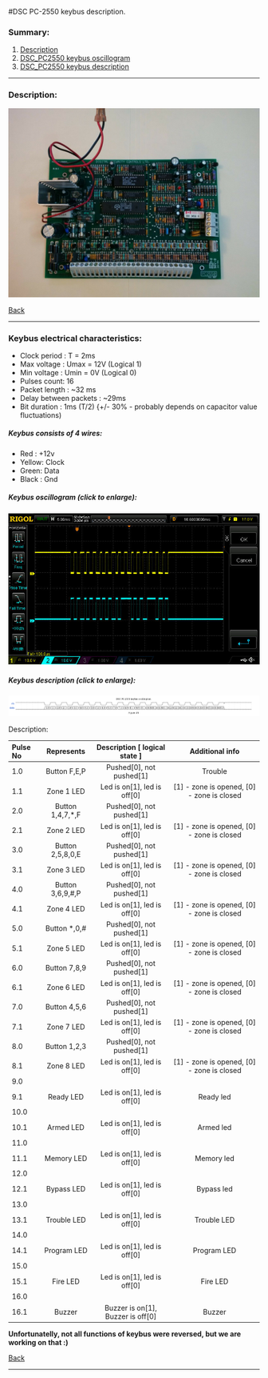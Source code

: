 #DSC PC-2550 keybus description.

### Summary:

1. [Description](#description)
2. [DSC_PC2550 keybus oscillogram](#oscillogram)
3. [DSC_PC2550 keybus description](#keybus)

------------------------------------------------------------------------------------------------------------------
### Description:

![Panel](.docs/panels_photos/PC2550.jpg) <!-- .element height="50%" width="50%" -->

[Back](#summary)

------------------------------------------------------------------------------------------------------------------
### Keybus electrical characteristics:

- Clock period : T = 2ms
- Max voltage : Umax = 12V (Logical 1)
- Min voltage : Umin = 0V (Logical 0)
- Pulses count: 16
- Packet length : ~32 ms
- Delay between packets : ~29ms
- Bit duration : 1ms (T/2) {+/- 30% - probably depends on capacitor value fluctuations)

##### Keybus consists of 4 wires:

- Red : +12v
- Yellow: Clock
- Green: Data
- Black : Gnd

##### Keybus oscillogram (click to enlarge):

![Oscillogram](.docs/oscilloscope_photos/PC2550_oscillogram.jpg) <!-- .element height="50%" width="50%" -->

##### Keybus description (click to enlarge):

![Keybus](.docs/pc2550_oscillogram.png) <!-- .element height="50%" width="50%" -->

Description:

| Pulse No | Represents | Description [ logical state ] | Additional info |
|:--------------|:----------------:|:----------------:|:----------------:|
|1.0|Button F,E,P|Pushed[0], not pushed[1]| Trouble |
|1.1|Zone 1 LED|Led is on[1], led is off[0]| [1] - zone is opened, [0] - zone is closed  |
|2.0|Button 1,4,7,*,F|Pushed[0], not pushed[1]| |
|2.1|Zone 2 LED|Led is on[1], led is off[0]| [1] - zone is opened, [0] - zone is closed |
|3.0|Button 2,5,8,0,E|Pushed[0], not pushed[1]| |
|3.1|Zone 3 LED|Led is on[1], led is off[0]| [1] - zone is opened, [0] - zone is closed |
|4.0|Button 3,6,9,#,P|Pushed[0], not pushed[1]|  |
|4.1|Zone 4 LED|Led is on[1], led is off[0]| [1] - zone is opened, [0] - zone is closed |
|5.0|Button *,0,#|Pushed[0], not pushed[1]| |
|5.1|Zone 5 LED|Led is on[1], led is off[0]| [1] - zone is opened, [0] - zone is closed  |
|6.0|Button 7,8,9|Pushed[0], not pushed[1]|  |
|6.1|Zone 6 LED|Led is on[1], led is off[0]| [1] - zone is opened, [0] - zone is closed |
|7.0|Button 4,5,6|Pushed[0], not pushed[1]|  |
|7.1|Zone 7 LED|Led is on[1], led is off[0]| [1] - zone is opened, [0] - zone is closed |
|8.0|Button 1,2,3|Pushed[0], not pushed[1]| |
|8.1|Zone 8 LED|Led is on[1], led is off[0]| [1] - zone is opened, [0] - zone is closed |
|9.0| | | |
|9.1|Ready LED|Led is on[1], led is off[0]| Ready led |
|10.0| | | |
|10.1|Armed LED|Led is on[1], led is off[0]| Armed led |
|11.0| | | |
|11.1|Memory LED|Led is on[1], led is off[0]| Memory led |
|12.0| | | |
|12.1|Bypass LED|Led is on[1], led is off[0]| Bypass led |
|13.0| | | |
|13.1|Trouble LED|Led is on[1], led is off[0]| Trouble LED |
|14.0| | | |
|14.1|Program LED|Led is on[1], led is off[0]| Program LED |
|15.0| | | |
|15.1|Fire LED|Led is on[1], led is off[0]| Fire LED |
|16.0| | | |
|16.1|Buzzer|Buzzer is on[1], Buzzer is off[0]| Buzzer |


**Unfortunatelly, not all functions of keybus were reversed, but we are working on that :)**


[Back](#summary)

------------------------------------------------------------------------------------------------------------------
